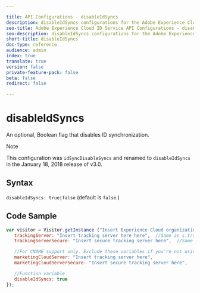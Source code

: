 ```yaml
---

title: API Configurations - disableIdSyncs
description: disableIdSyncs configurations for the Adobe Experience Cloud ID Service API
seo-title: Adobe Experience Cloud ID Service API Configurations - disableIdSyncs
seo-description: disableIdSyncs configurations for the Adobe Experience Cloud ID Service API
short-title: disableIdSyncs
doc-type: reference
audience: admin
index: true
translate: true
version: false
private-feature-pack: false
beta: false
redirect: false

---
```


<!--Meta Data Values

**Required Meta for search optimization and page data**

title: free text string

description: free text string

seo-title: free text string

seo-description: free text string

**Optional Meta for extended capabilities**

audience:
all (default), admin, developer, end-user
 
index: true (default), false
 
translate:
true (default), false
 
doc-type:
reference (default), tutorials

version:
false (default), Classic, Standard, 6.5, 6.4, 6.3, 6.2
 
private-feature-pack:
false (default), true
 
beta:
false (default), true
 
redirect:
false (default), pathname
-->

# disableIdSyncs

An optional, Boolean flag that disables ID synchronization.

>[!NOTE]
>This configuration was `idSyncDisableSyncs` and renamed to `disableIdSyncs` in the January 18, 2018 release of v3.0.

## Syntax
`disableIdSyncs: true|false` \(default is `false`.\)

## Code Sample

```javascript
var visitor = Visitor.getInstance ("Insert Experience Cloud organization ID here",{
   trackingServer: "Insert tracking server here here",  //Same as s.trackingServer
   trackingServerSecure: "Insert secure tracking server here",  //Same as s.trackingServerSecure

   //For CNAME support only. Exclude these variables if you're not using CNAME
   marketingCloudServer: "Insert tracking server here",
   marketingCloudServerSecure: "Insert secure tracking server here",

   //Function variable
   disableIdSyncs: true
});
```